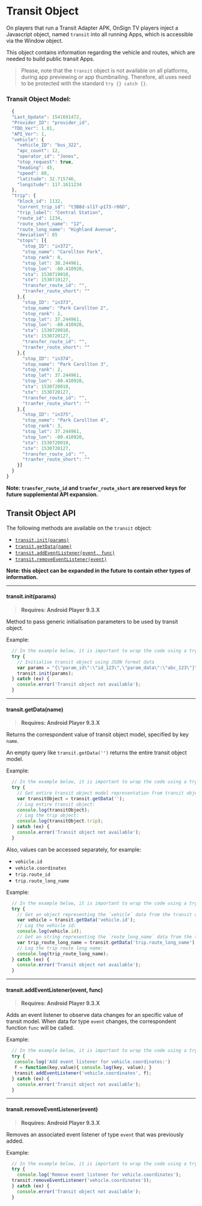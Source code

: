 # Transit Object

On players that run a Transit Adapter APK, OnSign TV players inject a Javascript object, named `transit` into all running Apps, which is accessible via the Window object.

This object contains information regarding the vehicle and routes, which are needed to build public transit Apps.

> Please, note that the `transit` object is not available on all platforms, during app previewing or app thumbnailing. Therefore, all uses need to be protected with the standard `try {} catch {}`.

### Transit Object Model:

```javascript
  {
  "Last_Update": 1541691472,
  "Provider_ID": "provider_id",
  "TDO_Ver": 1.01,
  "API_Ver": 1,
  "vehicle": {
    "vehicle_ID": "bus_322",
    "apc_count": 12,
    "operator_id": "Jones",
    "stop_request": true,
    "heading": 45,
    "speed": 80,
    "latitude": 32.715746,
    "longitude": 117.1611234
  },
  "trip": {
    "block_id": 1132,
    "current_trip_id": "t3B8d-sl17-p173-r86D",
    "trip_label": "Central Station",
    "route_id": 1234,
    "route_short_name": "12",
    "route_long_name": "Highland Avenue",
    "deviation": 65
    "stops": [{
      "stop_ID": "in372",
      "stop_name": "Carollton Park",
      "stop_rank": 0,
      "stop_lat": 38.244961,
      "stop_lon": -80.410920,
      "sta": 1530719010,
      "ste": 1530719127,
      "transfer_route_id": "",
      "tranfer_route_short": ""
    },{
      "stop_ID": "in373",
      "stop_name": "Park Carollton 2",
      "stop_rank": 1,
      "stop_lat": 37.244961,
      "stop_lon": -80.410920,
      "sta": 1530720010,
      "ste": 1530720127,
      "transfer_route_id": "",
      "tranfer_route_short": ""
    },{
      "stop_ID": "in374",
      "stop_name": "Park Carollton 3",
      "stop_rank": 2,
      "stop_lat": 37.244961,
      "stop_lon": -80.410920,
      "sta": 1530720010,
      "ste": 1530720127,
      "transfer_route_id": "",
      "tranfer_route_short": ""
    },{
      "stop_ID": "in375",
      "stop_name": "Park Carollton 4",
      "stop_rank": 3,
      "stop_lat": 37.244961,
      "stop_lon": -80.410920,
      "sta": 1530720010,
      "ste": 1530720127,
      "transfer_route_id": "",
      "tranfer_route_short": ""
    }]
  }
}
```
**Note: `transfer_route_id` and `tranfer_route_short` are reserved keys for future supplemental API expansion.**


## Transit Object API

The following methods are available on the `transit` object:

  * [`transit.init(params)`](#init)
  * [`transit.getData(name)`](#getData)
  * [`transit.addEventListener(event, func)`](#addEventListener)
  * [`transit.removeEventListener(event)`](#removeEventListener)

**Note: this object can be expanded in the future to contain other types of information.**


***
#### <a name="init"></a>transit.init(params)
> **Requires: Android Player 9.3.X**

Method to pass generic initialisation parameters to be used by transit object.

Example:

```javascript
  // In the example below, it is important to wrap the code using a try/catch statement since the transit object might not be available;
  try {
    // Initialise transit object using JSON format data
    var params = "{\"param_id\":\"id_123\",\"param_data\":\"abc_123\"}";
    transit.init(params);
  } catch (ex) {
    console.error('Transit object not available');
  }
```
***
#### <a name="getData"></a>transit.getData(name)
> **Requires: Android Player 9.3.X**

Returns the correspondent value of transit object model, specified by key `name`.

An empty query like `transit.getData('')` returns the entire transit object model.

Example:

```javascript
  // In the example below, it is important to wrap the code using a try/catch statement since the transit object might not be available;
  try {
    // Get entire transit object model representation from transit object.
    var transitObject = transit.getData('');
    // Log entire transit object:
    console.log(transitObject);
    // Log the trip object:
    console.log(transitObject.trip);
  } catch (ex) {
    console.error('Transit object not available');
  }
```

Also, values can be accessed separately, for example:

* `vehicle.id`
* `vehicle.coordinates`
* `trip.route_id`
* `trip.route_long_name`

Example:

```javascript
  // In the example below, it is important to wrap the code using a try/catch statement since the transit object might not be available;
  try {
    // Get an object representing the `vehicle` data from the transit object.
    var vehicle = transit.getData('vehicle.id');
    // Log the vehicle id:
    console.log(vehicle.id);
    // Get an string representing the `route_long_name` data from the transit.trip object.
    var trip_route_long_name = transit.getData('trip.route_long_name');
    // Log the trip route long name:
    console.log(trip_route_long_name);
  } catch (ex) {
    console.error('Transit object not available');
  }
```

***
#### <a name="addEventListener"></a>transit.addEventListener(event, func)
> **Requires: Android Player 9.3.X**

Adds an event listener to observe data changes for an specific value of transit model. When data for type `event` changes, the correspondent function `func` will be called.

Example:

```javascript
  // In the example below, it is important to wrap the code using a try/catch statement since the transit object might not be available;
  try {
   console.log('Add event listener for vehicle.coordinates:') 
   f = function(key,value){ console.log(key, value); }
   transit.addEventListener('vehicle.coordinates', f);
  } catch (ex) {
    console.error('Transit object not available');
  }
```

***
#### <a name="removeEventListener"></a>transit.removeEventListener(event)
> **Requires: Android Player 9.3.X**

Removes an associated event listener of type `event` that was previously added.

Example:

```javascript
  // In the example below, it is important to wrap the code using a try/catch statement since the transit object might not be available;
  try {
    console.log('Remove event listener for vehicle.coordinates');
  transit.removeEventListener('vehicle.coordinates'));
  } catch (ex) {
    console.error('Transit object not available');
  }
```
